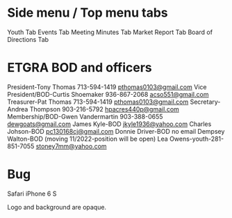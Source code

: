 # Side menu / Top menu tabs

Youth Tab
Events Tab
Meeting Minutes Tab
Market Report Tab
Board of Directions Tab


# ETGRA BOD and officers

President-Tony Thomas   713-594-1419    pthomas0103@gmail.com
Vice President/BOD-Curtis Shoemaker   936-867-2068   acso551@gmail.com
Treasurer-Pat Thomas   713-594-1419   pthomas0103@gmail.com
Secretary-Andrea Thompson   903-216-5792   hpacres440p@gmail.com
Membership/BOD-Gwen Vandermartin   903-388-0655   dewgoats@gmail.com
James Kyle-BOD jkyle1936@yahoo.com
Charles Johson-BOD  pc130168cj@gmail.com
Donnie Driver-BOD no email
Dempsey Walton-BOD (moving 11/2022-position will be open)
Lea Owens-youth-281-851-7055 stoney7mm@yahoo.com

# Bug
Safari iPhone 6 S

Logo and background are opaque.